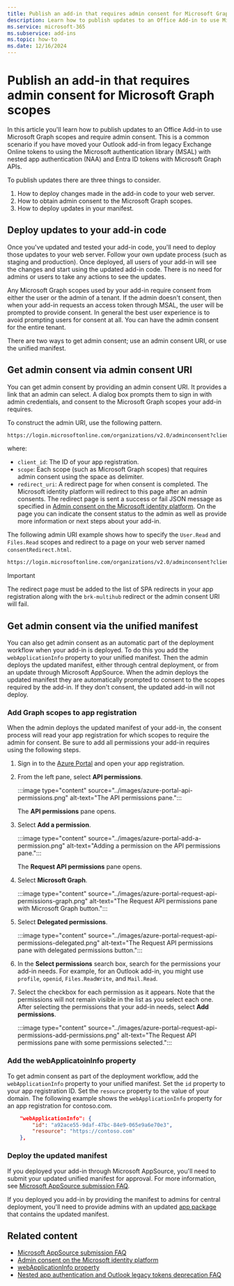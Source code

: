 ```yaml
---
title: Publish an add-in that requires admin consent for Microsoft Graph scopes
description: Learn how to publish updates to an Office Add-in to use Microsoft Graph scopes and require admin consent.
ms.service: microsoft-365
ms.subservice: add-ins
ms.topic: how-to 
ms.date: 12/16/2024
---
```


# Publish an add-in that requires admin consent for Microsoft Graph scopes

In this article you'll learn how to publish updates to an Office Add-in to use Microsoft Graph scopes and require admin consent. This is a common scenario if you have moved your Outlook add-in from legacy Exchange Online tokens to using the Microsoft authentication library (MSAL) with nested app authentication (NAA) and Entra ID tokens with Microsoft Graph APIs.

To publish updates there are three things to consider.

1. How to deploy changes made in the add-in code to your web server.
1. How to obtain admin consent to the Microsoft Graph scopes.
1. How to deploy updates in your manifest.

## Deploy updates to your add-in code

Once you've updated and tested your add-in code, you'll need to deploy those updates to your web server. Follow your own update process (such as staging and production). Once deployed, all users of your add-in will see the changes and start using the updated add-in code. There is no need for admins or users to take any actions to see the updates.

Any Microsoft Graph scopes used by your add-in require consent from either the user or the admin of a tenant. If the admin doesn't consent, then when your add-in requests an access token through MSAL, the user will be prompted to provide consent. In general the best user experience is to avoid prompting users for consent at all. You can have the admin consent for the entire tenant.

There are two ways to get admin consent; use an admin consent URI, or use the unified manifest.

## Get admin consent via admin consent URI

You can get admin consent by providing an admin consent URI. It provides a link that an admin can select. A dialog box prompts them to sign in with admin credentials, and consent to the Microsoft Graph scopes your add-in requires.

To construct the admin URI, use the following pattern.

```html
https://login.microsoftonline.com/organizations/v2.0/adminconsent?client_id={client_id}&scope={scopes}&redirect_uri={redirect_uri}
```

where:

- `client_id`: The ID of your app registration.
- `scope`: Each scope (such as Microsoft Graph scopes) that requires admin consent using the space as delimiter.
- `redirect_uri`: A redirect page for when consent is completed. The Microsoft identity platform will redirect to this page after an admin consents. The redirect page is sent a success or fail JSON message as specified in [Admin consent on the Microsoft identity platform](/entra/identity-platform/v2-admin-consent). On the page you can indicate the consent status to the admin as well as provide more information or next steps about your add-in.

The following admin URI example shows how to specify the `User.Read` and `Files.Read` scopes and redirect to a page on your web server named `consentRedirect.html`.

```html
https://login.microsoftonline.com/organizations/v2.0/adminconsent?client_id=c6c1f32b-5e55-4997-881a-753cc1d563b7&scope=https://graph.microsoft.com/User.Read https://graph.microsoft.com/Files.Read&redirect_uri=https://localhost:3000/consentRedirect.html
```

> [!IMPORTANT]
> The redirect page must be added to the list of SPA redirects in your app registration along with the `brk-multihub` redirect or the admin consent URI will fail.

## Get admin consent via the unified manifest

You can also get admin consent as an automatic part of the deployment workflow when your add-in is deployed. To do this you add the `webApplicationInfo` property to your unified manifest. Then the admin deploys the updated manifest, either through central deployment, or from an update through Microsoft AppSource. When the admin deploys the updated manifest they are automatically prompted to consent to the scopes required by the add-in. If they don't consent, the updated add-in will not deploy.

### Add Graph scopes to app registration

When the admin deploys the updated manifest of your add-in, the consent process will read your app registration for which scopes to require the admin for consent. Be sure to add all permissions your add-in requires using the following steps.

1. Sign in to the [Azure Portal](https://portal.azure.com/) and open your app registration.

1. From the left pane, select **API permissions**.

    :::image type="content" source="../images/azure-portal-api-permissions.png" alt-text="The API permissions pane.":::

    The **API permissions** pane opens.

1. Select **Add a permission**.

    :::image type="content" source="../images/azure-portal-add-a-permission.png" alt-text="Adding a permission on the API permissions pane.":::

    The **Request API permissions** pane opens.

1. Select **Microsoft Graph**.

    :::image type="content" source="../images/azure-portal-request-api-permissions-graph.png" alt-text="The Request API permissions pane with Microsoft Graph button.":::

1. Select **Delegated permissions**.

    :::image type="content" source="../images/azure-portal-request-api-permissions-delegated.png" alt-text="The Request API permissions pane with delegated permissions button.":::

1. In the **Select permissions** search box, search for the permissions your add-in needs. For example, for an Outlook add-in, you might use `profile`, `openid`, `Files.ReadWrite`, and `Mail.Read`.

1. Select the checkbox for each permission as it appears. Note that the permissions will not remain visible in the list as you select each one. After selecting the permissions that your add-in needs, select **Add permissions**.

    :::image type="content" source="../images/azure-portal-request-api-permissions-add-permissions.png" alt-text="The Request API permissions pane with some permissions selected.":::

### Add the webApplicatoinInfo property

To get admin consent as part of the deployment workflow, add the `webApplicationInfo` property to your unified manifest. Set the `id` property to your app registration ID. Set the `resource` property to the value of your domain. The following example shows the `webApplicationInfo` property for an app registration for contoso.com.

```json
    "webApplicationInfo": {
        "id": "a92ace55-9daf-47bc-84e9-065e9a6e70e3",
        "resource": "https://contoso.com"
    },
```

### Deploy the updated manifest

If you deployed your add-in through Microsoft AppSource, you'll need to submit your updated unified manifest for approval. For more information, see [Microsoft AppSource submission FAQ](/partner-center/marketplace-offers/appsource-submission-faq).

If you deployed you add-in by providing the manifest to admins for central deployment, you'll need to provide admins with an updated [app package](/microsoftteams/platform/concepts/build-and-test/apps-package) that contains the updated manifest.

## Related content

- [Microsoft AppSource submission FAQ](/partner-center/marketplace-offers/appsource-submission-faq)
- [Admin consent on the Microsoft identity platform](/entra/identity-platform/v2-admin-consent)
- [webApplicationInfo property](/microsoftteams/platform/resources/schema/manifest-schema)
- [Nested app authentication and Outlook legacy tokens deprecation FAQ](https://naafaq)
